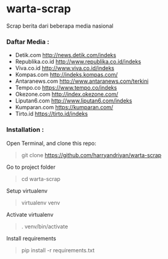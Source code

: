 # warta-scrap
Scrap berita dari beberapa media nasional

### Daftar Media :
- Detik.com
  http://news.detik.com/indeks
- Republika.co.id
  http://www.republika.co.id/indeks
- Viva.co.id
  http://www.viva.co.id/indeks
- Kompas.com 
  http://indeks.kompas.com/
- Antaranews.com
  http://www.antaranews.com/terkini
- Tempo.co
  https://www.tempo.co/indeks
- Okezone.com
  http://index.okezone.com/
- Liputan6.com
  http://www.liputan6.com/indeks
- Kumparan.com
  https://kumparan.com/
- Tirto.id
  https://tirto.id/indeks

### Installation :
Open Terminal, and clone this repo:  
> git clone https://github.com/harryandriyan/warta-scrap

Go to project folder
> cd warta-scrap

Setup virtualenv
> virtualenv venv

Activate virtualenv
> . venv/bin/activate

Install requirements
> pip install -r requirements.txt
